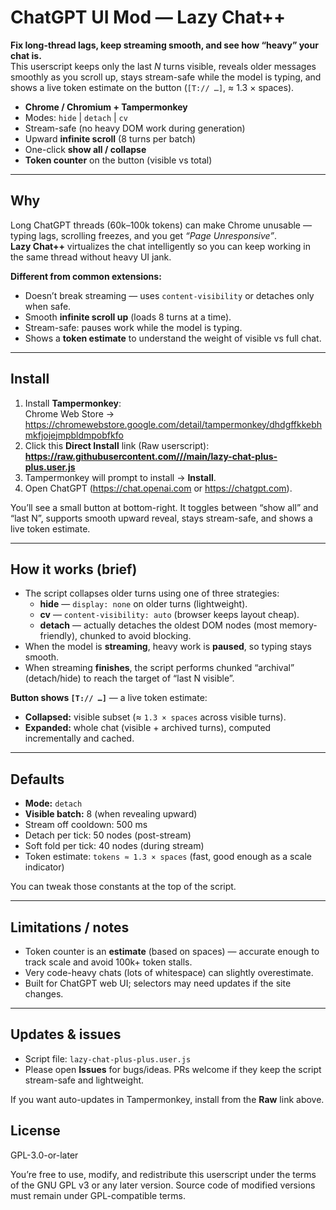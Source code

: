 # ChatGPT UI Mod — Lazy Chat++

**Fix long-thread lags, keep streaming smooth, and see how “heavy” your chat is.**  
This userscript keeps only the last _N_ turns visible, reveals older messages smoothly as you scroll up, stays stream-safe while the model is typing, and shows a live token estimate on the button (`[T:// …]`, ≈ 1.3 × spaces).

- **Chrome / Chromium + Tampermonkey**
- Modes: `hide` | `detach` | `cv`
- Stream-safe (no heavy DOM work during generation)
- Upward **infinite scroll** (8 turns per batch)
- One-click **show all / collapse**
- **Token counter** on the button (visible vs total)

---

## Why

Long ChatGPT threads (60k–100k tokens) can make Chrome unusable — typing lags, scrolling freezes, and you get _“Page Unresponsive”_.  
**Lazy Chat++** virtualizes the chat intelligently so you can keep working in the same thread without heavy UI jank.

**Different from common extensions:**
- Doesn’t break streaming — uses `content-visibility` or detaches only when safe.
- Smooth **infinite scroll up** (loads 8 turns at a time).
- Stream-safe: pauses work while the model is typing.
- Shows a **token estimate** to understand the weight of visible vs full chat.

---

## Install

1. Install **Tampermonkey**:  
   Chrome Web Store → <https://chromewebstore.google.com/detail/tampermonkey/dhdgffkkebhmkfjojejmpbldmpobfkfo>
2. Click this **Direct Install** link (Raw userscript):  
   **[https://raw.githubusercontent.com/<your-username>/<repo-name>/main/lazy-chat-plus-plus.user.js](https://raw.githubusercontent.com/AlexSHamilton/chatgpt-lazy-chat-plusplus/main/lazy-chat-plus-plus.user.js)**
3. Tampermonkey will prompt to install → **Install**.
4. Open ChatGPT (<https://chat.openai.com> or <https://chatgpt.com>).

You’ll see a small button at bottom-right. It toggles between “show all” and “last N”, supports smooth upward reveal, stays stream-safe, and shows a live token estimate.

---

## How it works (brief)

- The script collapses older turns using one of three strategies:
  - **hide** — `display: none` on older turns (lightweight).
  - **cv** — `content-visibility: auto` (browser keeps layout cheap).
  - **detach** — actually detaches the oldest DOM nodes (most memory-friendly), chunked to avoid blocking.
- When the model is **streaming**, heavy work is **paused**, so typing stays smooth.
- When streaming **finishes**, the script performs chunked “archival” (detach/hide) to reach the target of “last N visible”.

**Button shows `[T:// …]`** — a live token estimate:
- **Collapsed:** visible subset (≈ `1.3 × spaces` across visible turns).
- **Expanded:** whole chat (visible + archived turns), computed incrementally and cached.

---

## Defaults

- **Mode:** `detach`  
- **Visible batch:** 8 (when revealing upward)  
- Stream off cooldown: 500 ms  
- Detach per tick: 50 nodes (post-stream)  
- Soft fold per tick: 40 nodes (during stream)  
- Token estimate: `tokens ≈ 1.3 × spaces` (fast, good enough as a scale indicator)

You can tweak those constants at the top of the script.

---

## Limitations / notes

- Token counter is an **estimate** (based on spaces) — accurate enough to track scale and avoid 100k+ token stalls.
- Very code-heavy chats (lots of whitespace) can slightly overestimate.
- Built for ChatGPT web UI; selectors may need updates if the site changes.

---

## Updates & issues

- Script file: `lazy-chat-plus-plus.user.js`  
- Please open **Issues** for bugs/ideas. PRs welcome if they keep the script stream-safe and lightweight.

If you want auto-updates in Tampermonkey, install from the **Raw** link above.  

## License
GPL-3.0-or-later

You’re free to use, modify, and redistribute this userscript under the terms of the GNU GPL v3 or any later version. Source code of modified versions must remain under GPL-compatible terms.
